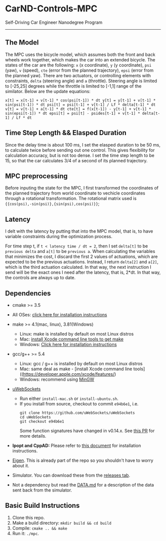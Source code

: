 # CarND-Controls-MPC
Self-Driving Car Engineer Nanodegree Program

---
## The Model

The MPC uses the bicycle model, which assumes both the front and back wheels work together, which makes the car into an extended bicycle. 
The states of the car are the following: `x` (x coordinate), `y` (y coordinate), `psi` (yaw), `v` (speed), `cte` (error from the planned trajectory), `epsi` (error from the planned yaw).
There are two actuators, or controlling elements with constraints, `delta` (steering angle) and `a` (throttle). Steering angle is limited to [-25,25] degrees while the throttle is limited to [-1,1] range of the similator. 
Below are the update equations:

`x[t] = x[t-1] + v[t-1] * cos(psi[t-1]) * dt
y[t] = y[t-1] + v[t-1] * sin(psi[t-1]) * dt
psi[t] = psi[t-1] + v[t-1] / Lf * delta[t-1] * dt
v[t] = v[t-1] + a[t-1] * dt
cte[t] = f(x[t-1]) - y[t-1] + v[t-1] * sin(epsi[t-1]) * dt
epsi[t] = psi[t] - psides[t-1] + v[t-1] * delta[t-1] / Lf * dt`

## Time Step Length && Elasped Duration

Since the delay time is about 100 ms, I set the elasped duration to be 50 ms, to calculate twice before sending out one control. This gives flexibility for calculation accuracy, but is not too dense. I set the time step length to be 15, so that the car calculates 3/4 of a second of its planned trajectory.

## MPC preprocessing

Before inputing the state for the MPC, I first transformed the coordinates of the planned trajectory from world coordinate to vechicle coordinates through a rotational transformation. The rotational matrix used is `{{cos(psi),-sin(psi)},{sin(psi),cos(psi)}}`;

## Latency
I delt with the latency by putting that into the MPC model, that is, to have variable constraints during the optimization process. 

For time step t, if `t < latency time / dt = 2`, then I set `delta[t]` to be `previous delta` and `a[t]` to be `previous a`. When calculating the variables that minimizes the cost, I discard the first 2 values of actuations, which are expected to be the previous actuations. Instead, I return `delta[2]` and `a[2]`, which is the third actuation calculated. In that way, the next instruction I send will be the exact ones I need after the latency, that is, 2*dt. In that way, the controls are always up to date. 

## Dependencies

* cmake >= 3.5
 * All OSes: [click here for installation instructions](https://cmake.org/install/)
* make >= 4.1(mac, linux), 3.81(Windows)
  * Linux: make is installed by default on most Linux distros
  * Mac: [install Xcode command line tools to get make](https://developer.apple.com/xcode/features/)
  * Windows: [Click here for installation instructions](http://gnuwin32.sourceforge.net/packages/make.htm)
* gcc/g++ >= 5.4
  * Linux: gcc / g++ is installed by default on most Linux distros
  * Mac: same deal as make - [install Xcode command line tools]((https://developer.apple.com/xcode/features/)
  * Windows: recommend using [MinGW](http://www.mingw.org/)
* [uWebSockets](https://github.com/uWebSockets/uWebSockets)
  * Run either `install-mac.sh` or `install-ubuntu.sh`.
  * If you install from source, checkout to commit `e94b6e1`, i.e.
    ```
    git clone https://github.com/uWebSockets/uWebSockets
    cd uWebSockets
    git checkout e94b6e1
    ```
    Some function signatures have changed in v0.14.x. See [this PR](https://github.com/udacity/CarND-MPC-Project/pull/3) for more details.

* **Ipopt and CppAD:** Please refer to [this document](https://github.com/udacity/CarND-MPC-Project/blob/master/install_Ipopt_CppAD.md) for installation instructions.
* [Eigen](http://eigen.tuxfamily.org/index.php?title=Main_Page). This is already part of the repo so you shouldn't have to worry about it.
* Simulator. You can download these from the [releases tab](https://github.com/udacity/self-driving-car-sim/releases).
* Not a dependency but read the [DATA.md](./DATA.md) for a description of the data sent back from the simulator.


## Basic Build Instructions

1. Clone this repo.
2. Make a build directory: `mkdir build && cd build`
3. Compile: `cmake .. && make`
4. Run it: `./mpc`.

